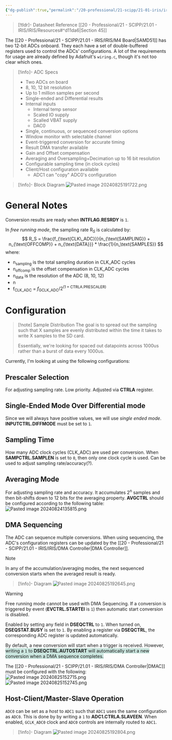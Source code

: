 ```yaml
---
{"dg-publish":true,"permalink":"/20-professional/21-scipp/21-01-iris/iris/adc/"}
---
```



> [!tldr]- Datasheet Reference
> [[20 - Professional/21 - SCIPP/21.01 - IRIS/IRIS/Resources#^d11da6\|Section 45]]

The [[20 - Professional/21 - SCIPP/21.01 - IRIS/IRIS/M4 Board\|SAMD51]] has two 12-bit ADCs onboard. They each have a set of double-buffered registers used to control the ADCs' configurations. A lot of the requirements for usage are already defined by Adafruit's `wiring.c`, though it's not too clear which ones.


> [!info]- ADC Specs
> - Two ADCs on board
> - 8, 10, 12 bit resolution
> - Up to 1 million samples per second
> - Single-ended and Differential results
> - Internal inputs
> 	- Internal temp sensor
> 	- Scaled IO supply
> 	- Scalled VBAT supply
> 	- DAC0
> - Single, continuous, or sequenced conversion options
> - Window monitor with selectable channel
> - Event-triggered conversion for accurate timing
> - Result DMA transfer available
> - Gain and Offset compensation
> - Averaging and Oversampling+Decimation up to 16 bit resolution
> - Configurable sampling time (in clock cycles)
> - Client/Host configuration available
> 	- ADC1 can "copy" ADC0's configuration


> [!info]- Block Diagram
> ![Pasted image 20240825191722.png](/img/user/00%20-%20System/09%20-%20External%20Attachments/Pasted%20image%2020240825191722.png)



# General Notes
Conversion results are ready when **INTFLAG.RESRDY** is `1`.

In *free running mode*, the sampling rate R$_{S}$ is calculated by:
$$
R_S = \frac{f_{\text{CLK\_ADC}}}{n_{\text{SAMPLING}} + n_{\text{OFFCOMP}} + n_{\text{DATA}}} * \frac{1}{n_\text{SAMPLES}}
$$
where:
- n<sub>sampling</sub> is the total sampling duration in CLK_ADC cycles
- n<sub>offcomp</sub> is the offset compensation in CLK_ADC cycles
- n<sub>data</sub> is the resolution of the ADC (8, 10, 12)
- n<sub></sub>
- f<sub>CLK_ADC</sub> = $f_{\text{GCLK\_ADC}} / 2^{(1 + \text{CTRLA.PRESCALER})}$

# Configuration

> [!note] Sample Distribution
> The goal is to spread out the sampling such that X samples are evenly distributed within the time it takes to write X samples to the SD card. 
> 
> Essentially, we're looking for spaced out datapoints across 1000us rather than a burst of data every 1000us.

Currently, I'm looking at using the following configurations:
## Prescaler Selection
For adjusting sampling rate. Low priority. Adjusted via **CTRLA** register.

## Single-Ended Mode Over Differential mode
Since we will always have positive values, we will use *single ended mode*. **INPUTCTRL.DIFFMODE** must be set to `1`.

## Sampling Time
How many ADC clock cycles (CLK_ADC) are used per conversion. When **SAMPCTRL.SAMPLEN** is set to `0`, then only one clock cycle is used. Can be used to adjust sampling rate/accuracy(?).

## Averaging Mode
For adjusting sampling rate and accuracy. It accumulates 2<sup>n</sup> samples and then bit-shifts down to 12 bits for the averaging property. **AVGCTRL** should be configured according to the following table:
![Pasted image 20240824135815.png](/img/user/00%20-%20System/09%20-%20External%20Attachments/Pasted%20image%2020240824135815.png)

## DMA Sequencing
The ADC can sequence multiple conversions. When using sequencing, the ADC's configuration registers can be updated by the [[20 - Professional/21 - SCIPP/21.01 - IRIS/IRIS/DMA Controller\|DMA Controller]].

> [!NOTE] 
> In any of the accumulation/averaging modes, the next sequenced conversion starts when the averaged result is ready.


> [!info]- Diagram
> ![Pasted image 20240825192645.png](/img/user/00%20-%20System/09%20-%20External%20Attachments/Pasted%20image%2020240825192645.png)


> [!warning] 
> Free running mode cannot be used with DMA Sequencing.
> If a conversion is triggered by event (**EVCTRL.STARTEI** is `1`) then automatic start conversion is disabled.


Enabled by setting any field in **DSEQCTRL** to `1`. When turned on, **DSEQSTAT.BUSY** is set to `1`. By enabling a register via **DSEQCTRL**, the corresponding ADC register is updated automatically. 

By default, a new conversion will start when a trigger is received. However, <span style="background:rgba(3, 135, 102, 0.2)">writing a `1` to **DSEQCTRL.AUTOSTART** will automatically start a new conversion when a DMA sequence completes.</span>

The [[20 - Professional/21 - SCIPP/21.01 - IRIS/IRIS/DMA Controller\|DMAC]] must be configured with the following:
![Pasted image 20240825152715.png](/img/user/00%20-%20System/09%20-%20External%20Attachments/Pasted%20image%2020240825152715.png)![Pasted image 20240825152745.png](/img/user/00%20-%20System/09%20-%20External%20Attachments/Pasted%20image%2020240825152745.png)

## Host-Client/Master-Slave Operation
`ADC0` can be set as a *host* to `ADC1` such that `ADC1` uses the same configuration as `ADC0`. This is done by by writing a `1` to **ADC1.CTRLA.SLAVEEN**. When enabled, `GCLK_ADC0` clock and `ADC0` controls are internally routed to `ADC1`.


> [!info]- Diagram
> ![Pasted image 20240825192804.png](/img/user/00%20-%20System/09%20-%20External%20Attachments/Pasted%20image%2020240825192804.png)
